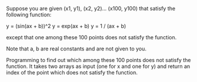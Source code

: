 Suppose you are given (x1, y1), (x2, y2)... (x100, y100) that satisfy the following function: 

y = (sin(ax + b))^2
y = exp(ax + b)
y = 1 / (ax + b) 

except that one among these 100 points does not satisfy the function.

Note that a, b are real constants and are not given to you.

Programming to find out which among these 100 points does not satisfy the function.
It takes two arrays as input (one for x and one for y) and return an index of the point which does not satisfy the function.
